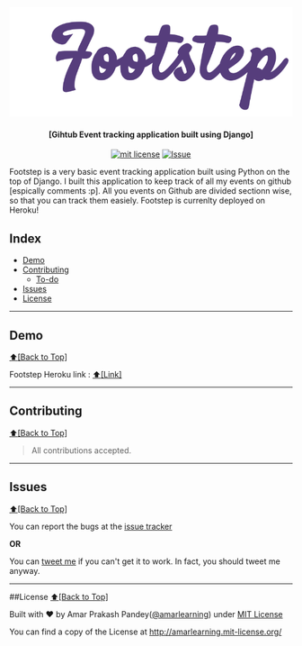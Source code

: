 <img src="https://raw.githubusercontent.com/amarlearning/Footstep/master/screenshots/brand_logo.png" alt="Brand Logo Footstep">
<h4 align="center">[Gihtub Event tracking application built using Django]</h4>
<p align="center">
<a href="http://amarlearning.mit-license.org/"><img src="https://img.shields.io/pypi/l/pyzipcode-cli.svg" alt="mit license"></a>
<a href="https://github.com/amarlearning/Footstep/issues"><img src="https://camo.githubusercontent.com/926d8ca67df15de5bd1abac234c0603d94f66c00/68747470733a2f2f696d672e736869656c64732e696f2f62616467652f636f6e747269627574696f6e732d77656c636f6d652d627269676874677265656e2e7376673f7374796c653d666c6174" alt="Issue"></a>
</p>
Footstep is a very basic event tracking application built using Python on the top of Django. I built this application to keep track of all my events on github [espically comments :p]. All you events on Github are divided sectionn wise, so that you can track them easiely. Footstep is currenlty deployed on Heroku!

## Index
- [Demo](#demo)
- [Contributing](#contributing)
  - [To-do](#to-do)
- [Issues](#issues)
- [License](#license)

***

## Demo
[:arrow_up:\[Back to Top\]](https://github.com/amarlearning/Footstep#Footstep)

Footstep Heroku link : [:arrow_up:\[Link\]](https://footstep.herokuapp.com/)

***

## Contributing
[:arrow_up:\[Back to Top\]](https://github.com/amarlearning/Footstep#Footstep)

> All contributions accepted.

***

## Issues
[:arrow_up:\[Back to Top\]](https://github.com/amarlearning/Footstep#Footstep)

You can report the bugs at the [issue tracker](https://github.com/amarlearning/Pingetron/issues)

**OR**

You can [tweet me](https://twitter.com/iamarpandey) if you can't get it to work. In fact, you should tweet me anyway.

***

##License
[:arrow_up:\[Back to Top\]](https://github.com/amarlearning/Footstep#Footstep)

Built with ♥ by Amar Prakash Pandey([@amarlearning](http://github.com/amarlearning)) under [MIT License](http://amarlearning.mit-license.org/) 

You can find a copy of the License at http://amarlearning.mit-license.org/

